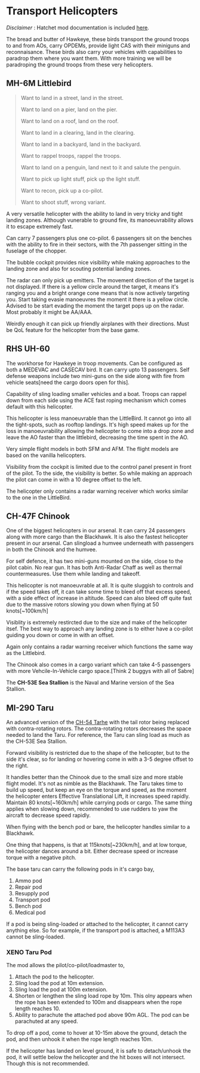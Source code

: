 # Transport Helicopters

_Disclaimer_ : Hatchet mod documentation is included [here](https://uh-60m.gitbook.io/workspace/guides/getting-started).

The bread and butter of Hawkeye, these birds transport the ground troops to and from AOs, carry OPDEMs, provide light CAS with their miniguns and reconnaisance. These birds also carry your vehicles with capabilities to paradrop them where you want them. With more training we will be paradroping the ground troops from these very helicopters.

## MH-6M Littlebird

> Want to land in a street, land in the street.&#x20;
>
> Want to land on a pier, land on the pier.&#x20;
>
> Want to land on a roof, land on the roof.&#x20;
>
> Want to land in a clearing, land in the clearing.&#x20;
>
> Want to land in a backyard, land in the backyard.&#x20;
>
> Want to rappel troops, rappel the troops.&#x20;
>
> Want to land on a penguin, land next to it and salute the penguin.&#x20;
>
> Want to pick up light stuff, pick up the light stuff.&#x20;
>
> Want to recon, pick up a co-pilot.&#x20;
>
> Want to shoot stuff, wrong variant.



A very versatile helicopter with the ability to land in very tricky and tight landing zones. Although vunerable to ground fire, its manoeuvrability allows it to escape extremely fast.

Can carry 7 passengers plus one co-pilot. 6 passengers sit on the benches with the ability to fire in their sectors, with the 7th passenger sitting in the fuselage of the chopper.

The bubble cockpit provides nice visibility while making approaches to the landing zone and also for scouting potential landing zones.

The radar can only pick up emitters. The movement direction of the target is not displayed. If there is a yellow circle around the target, it means it's ranging you and a bright orange cone means that is now actively targeting you. Start taking evasie manoeuvres the moment it there is a yellow circle. Advised to be start evading the moment the target pops up on the radar. Most probably it might be AA/AAA.

Weirdly enough it can pick up friendly airplanes with their directions. Must be QoL feature for the helicopter from the base game.

## RHS UH-60

The workhorse for Hawkeye in troop movements. Can be configured as both a MEDEVAC and CASECAV bird. It can carry upto 13 passengers. Self defense weapons include two mini-guns on the side along with fire from vehicle seats\[need the cargo doors open for this].

Capability of sling loading smaller vehicles and a boat. Troops can rappel down from each side using the ACE fast roping mechanism which comes default with this helicopter.

This helicopter is less manoeuvrable than the LittleBird. It cannot go into all the tight-spots, such as rooftop landings. It's high speed makes up for the loss in manoeuvrability allowing the helicopter to come into a drop zone and leave the AO faster than the littlebird, decreasing the time spent in the AO.

Very simple flight models in both SFM and AFM. The flight models are based on the vanilla helicopters.

Visibility from the cockpit is limited due to the control panel present in front of the pilot. To the side, the visibility is better. So while making an approach the pilot can come in with a 10 degree offset to the left.

The helicopter only contains a radar warning receiver which works similar to the one in the LittleBird.

## CH-47F Chinook

One of the biggest helicopters in our arsenal. It can carry 24 passengers along with more cargo than the Blackhawk. It is also the fastest helicopter present in our arsenal. Can slingload a humvee underneath with passengers in both the Chinook and the humvee.

For self defence, it has two mini-guns mounted on the side, close to the pilot cabin. No rear gun. It has both Anti-Radar Chaff as well as thermal countermeasures. Use them while landing and takeoff.

This helicopter is not manoeuvrable at all. It is quite sluggish to controls and if the speed takes off, it can take some time to bleed off that excess speed, with a side effect of increase in altitude. Speed can also bleed off quite fast due to the massive rotors slowing you down when flying at 50 knots\[\~100km/h]

Visiblity is extremely restircted due to the size and make of the helicopter itsef. The best way to approach any landing zone is to either have a co-pilot guiding you down or come in with an offset.

Again only contains a radar warning receiver which functions the same way as the Littlebird.

The Chinook also comes in a cargo variant which can take 4-5 passengers with more Vehcile-In-Vehicle cargo space.\[Think 2 buggys with all of Sabre]

The **CH-53E Sea Stallion** is the Naval and Marine version of the Sea Stallion.

## MI-290 Taru

An advanced version of the [CH-54 Tarhe](https://en.wikipedia.org/wiki/Sikorsky\_CH-54\_Tarhe) with the tail rotor being replaced with contra-rotating rotors. The contra-rotating rotors decreases the space needed to land the Taru. For reference, the Taru can sling load as much as the CH-53E Sea Stallion.

Forward visibility is restricted due to the shape of the helicopter, but to the side it's clear, so for landing or hovering come in with a 3-5 degree offset to the right.

It handles better than the Chinook due to the small size and more stable flight model. It's not as nimble as the Blackhawk. The Taru takes time to build up speed, but keep an eye on the torque and speed, as the moment the helicopter enters Effective Translational Lift, it increases speed rapidly. Maintain 80 knots\[\~160km/h] while carrying pods or cargo. The same thing applies when slowing down, recommended to use rudders to yaw the aircraft to decrease speed rapidly.&#x20;

When flying with the bench pod or bare, the helicopter handles similar to a Blackhawk.

One thing that happens, is that at 115knots\[\~230km/h], and at low torque, the helicopter dances around a bit. Either decrease speed or increase torque with a negative pitch. &#x20;

The base taru can carry the following pods in it's cargo bay,

1. Ammo pod
2. Repair pod
3. Resupply pod
4. Transport pod
5. Bench pod
6. Medical pod

If a pod is being sling-loaded or attached to the helicopter, it cannot carry anything else. So for example, if the transport pod is attached, a M113A3 cannot be sling-loaded.

### XENO Taru Pod

The mod allows the pilot/co-pilot/loadmaster to,

1. Attach the pod to the helicopter.
2. Sling load the pod at 10m extension.
3. Sling load the pod at 100m extension.
4. Shorten or lengthen the sling load rope by 10m. This olny appears when the rope has been extended to 100m and disappears when the rope length reaches 10.
5. Ability to parachute the attached pod above 90m AGL. The pod can be parachuted at any speed.

To drop off a pod, come to hover at 10-15m above the ground, detach the pod, and then unhook it when the rope length reaches 10m.

If the helicopter has landed on level ground, it is safe to detach/unhook the pod, it will settle below the helicopter and the hit boxes will not intersect. Though this is not recommended.
